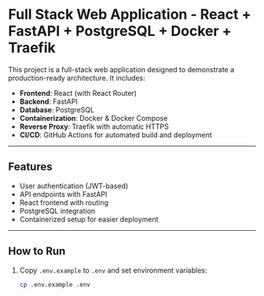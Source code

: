 # Full Stack Web Application - React + FastAPI + PostgreSQL + Docker + Traefik

This project is a full-stack web application designed to demonstrate a production-ready architecture. It includes:

- **Frontend**: React (with React Router)
- **Backend**: FastAPI
- **Database**: PostgreSQL
- **Containerization**: Docker & Docker Compose
- **Reverse Proxy**: Traefik with automatic HTTPS
- **CI/CD**: GitHub Actions for automated build and deployment

---

## Features
- User authentication (JWT-based)
- API endpoints with FastAPI
- React frontend with routing
- PostgreSQL integration
- Containerized setup for easier deployment

---

## How to Run

1. Copy `.env.example` to `.env` and set environment variables:
   ```bash
   cp .env.example .env
